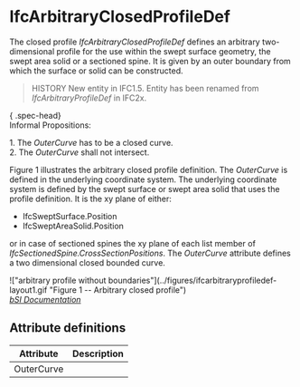 IfcArbitraryClosedProfileDef
============================
The closed profile _IfcArbitraryClosedProfileDef_ defines an arbitrary two-
dimensional profile for the use within the swept surface geometry, the swept
area solid or a sectioned spine. It is given by an outer boundary from which
the surface or solid can be constructed.  
  
> HISTORY  New entity in IFC1.5. Entity has been renamed from
> _IfcArbitraryProfileDef_ in IFC2x.  
  
{ .spec-head}  
Informal Propositions:  
  
1\. The _OuterCurve_ has to be a closed curve.  
2\. The _OuterCurve_ shall not intersect.  
  
Figure 1 illustrates the arbitrary closed profile definition. The _OuterCurve_
is defined in the underlying coordinate system. The underlying coordinate
system is defined by the swept surface or swept area solid that uses the
profile definition. It is the xy plane of either:  
  
* IfcSweptSurface.Position  
* IfcSweptAreaSolid.Position  
  
or in case of sectioned spines the xy plane of each list member of
_IfcSectionedSpine.CrossSectionPositions_. The _OuterCurve_ attribute defines
a two dimensional closed bounded curve.  
  
!["arbitrary profile without boundaries"](../figures/ifcarbitraryprofiledef-
layout1.gif "Figure 1 -- Arbitrary closed profile")  
[ _bSI
Documentation_](https://standards.buildingsmart.org/IFC/DEV/IFC4_2/FINAL/HTML/schema/ifcprofileresource/lexical/ifcarbitraryclosedprofiledef.htm)


Attribute definitions
---------------------
| Attribute   | Description   |
|-------------|---------------|
| OuterCurve  |               |

